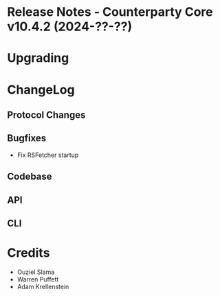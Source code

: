 # Release Notes - Counterparty Core v10.4.2 (2024-??-??)


# Upgrading


# ChangeLog

## Protocol Changes

## Bugfixes

* Fix RSFetcher startup

## Codebase

## API

## CLI

# Credits

* Ouziel Slama
* Warren Puffett
* Adam Krellenstein
